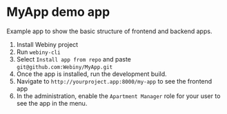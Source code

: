 # MyApp demo app
Example app to show the basic structure of frontend and backend apps.

1. Install Webiny project
2. Run `webiny-cli`
3. Select `Install app from repo` and paste `git@github.com:Webiny/MyApp.git`
4. Once the app is installed, run the development build. 
5. Navigate to `http://yourproject.app:8000/my-app` to see the frontend app
6. In the administration, enable the `Apartment Manager` role for your user to see the app in the menu. 